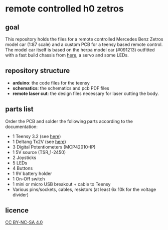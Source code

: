 # remote controlled h0 zetros
## goal
This repository holds the files for a remote controlled Mercedes Benz Zetros model car (1:87 scale) and a custom PCB for a teensy based remote control. 
The model car itself is based on the herpa model car (#091213) outfitted with a fast build chassis from [here](http://www.mikromodellbau.de), a servo and some LEDs.
## repository structure
- **arduino**: the code files for the teensy
- **schematics**: the schematics and pcb PDF files
- **remote laser cut**: the design files necessary for laser cutting the body.
## parts list
Order the PCB and solder the following parts according to the documentation:
- 1 Teensy 3.2 (see [here](https://www.pjrc.com))
- 1 Deltang Tx2V (see [here](http://www.deltang.co.uk))
- 3 Digital Potentiometers (MCP42010-IP)
- 1 5V source (TSR_1-2450)
- 2 Joysticks
- 5 LEDs
- 4 Buttons
- 1 9V battery holder
- 1 On-Off switch
- 1 mini or micro USB breakout + cable to Teensy
- Various pins/sockets, cables, resistors (at least 6x 10k for the voltage divider)
## licence
[CC BY-NC-SA 4.0](https://creativecommons.org/licenses/by-nc-sa/4.0/)
